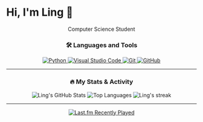 # Hi, I'm Ling 👋

<p align="center">
  Computer Science Student
</p>

<div align="center">

  ### 🛠️ Languages and Tools
  
  <p>
    <a href="https://www.python.org" target="_blank" rel="noreferrer">
      <img src="https://skillicons.dev/icons?i=python" alt="Python" title="Python"/>
    </a>
    <a href="https://code.visualstudio.com/" target="_blank" rel="noreferrer">
      <img src="https://skillicons.dev/icons?i=vscode" alt="Visual Studio Code" title="Visual Studio Code"/>
    </a>
    <a href="https://git-scm.com/" target="_blank" rel="noreferrer">
      <img src="https://skillicons.dev/icons?i=git" alt="Git" title="Git"/>
    </a>
    <a href="https://github.com/" target="_blank" rel="noreferrer">
      <img src="https://skillicons.dev/icons?i=github" alt="GitHub" title="GitHub"/>
    </a>
  </p>

  ---
  
  ### 🔥 My Stats & Activity
  
  <img src="https://github-readme-stats.vercel.app/api?username=ling40hrs&show_icons=true&theme=transparent&hide_border=true&include_all_commits=true&count_private=true" alt="Ling's GitHub Stats" />
  
  <img src="https://github-readme-stats.vercel.app/api/top-langs/?username=ling40hrs&layout=compact&theme=transparent&hide_border=true" alt="Top Languages" />
  
  <img title="🔥 Get streak stats for your profile at git.io/streak-stats" alt="Ling's streak" src="https://streak-stats.demolab.com/?user=ling40hrs&theme=transparent&hide_border=true" />

</div>

---

<p align="center">
  <a href="https://last.fm/user/Nefca96">
    <img src="https://lastfm-recently-played.vercel.app/api?user=Nefca96" alt="Last.fm Recently Played">
  </a>
</p>
